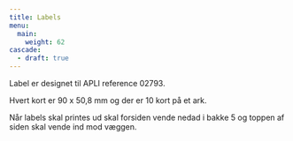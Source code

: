 ```yaml
---
title: Labels
menu:
  main:
    weight: 62
cascade:
  - draft: true
---
```


Label er designet til APLI reference 02793.

Hvert kort er 90 x 50,8 mm og der er 10 kort på et ark.

Når labels skal printes ud skal forsiden vende nedad i bakke 5 og toppen af siden skal vende ind mod væggen.
